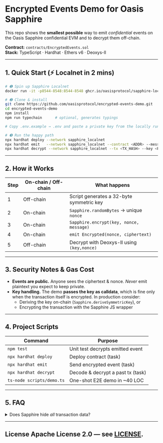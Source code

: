 # Encrypted Events Demo for Oasis Sapphire

This repo shows the **smallest possible** way to emit _confidential_ events on the Oasis Sapphire confidential EVM and to decrypt them off-chain.

**Contract:** `contracts/EncryptedEvents.sol`  
**Stack:** TypeScript · Hardhat · Ethers v6 · Deoxys-II

---

## 1. Quick Start (⚡ Localnet in 2 mins)

```bash
# ➊ Spin up Sapphire Localnet
docker run -it -p8544-8548:8544-8548 ghcr.io/oasisprotocol/sapphire-localnet

# ➋ Clone & install
git clone https://github.com/oasisprotocol/encrypted-events-demo.git
cd encrypted-events-demo
npm install
npm run typechain      # optional, generates typings

# Copy .env.example → .env and paste a private key from the locally running localnet

# ➌ Run the happy path
npx hardhat deploy --network sapphire_localnet
npx hardhat emit   --network sapphire_localnet --contract <ADDR> --message "Hello Sapphire 👋"
npx hardhat decrypt --network sapphire_localnet --tx <TX_HASH> --key <PRINTED_KEY>
```

---

## 2. How it Works

| Step | On-chain / Off-chain | What happens                               |
| ---- | -------------------- | ------------------------------------------ |
| 1    | Off-chain            | Script generates a 32-byte symmetric key   |
| 2    | On-chain             | `Sapphire.randomBytes` → unique `nonce`    |
| 3    | On-chain             | `Sapphire.encrypt(key, nonce, message)`    |
| 4    | On-chain             | `emit Encrypted(nonce, ciphertext)`        |
| 5    | Off-chain            | Decrypt with Deoxys-II using `(key,nonce)` |

---

## 3. Security Notes & Gas Cost

* **Events are public.** Anyone sees the ciphertext & nonce. *Never* emit plaintext you expect to keep private.
* **Key handling.** The demo **passes the key as calldata**, which is fine only when the transaction itself is encrypted. In production consider:
  * Deriving the key on-chain (`Sapphire.deriveSymmetricKey`), or
  * Encrypting the transaction with the Sapphire JS wrapper

---

## 4. Project Scripts

| Command                   | Purpose                           |
| ------------------------- | --------------------------------- |
| `npm test`                | Unit test decrypts emitted event  |
| `npx hardhat deploy`      | Deploy contract (task)            |
| `npx hardhat emit`        | Send encrypted event (task)       |
| `npx hardhat decrypt`     | Decode & decrypt a past tx (task) |
| `ts-node scripts/demo.ts` | One-shot E2E demo in ~40 LOC     |

---

## 5. FAQ

<details>
<summary>Does Sapphire hide <em>all</em> transaction data?</summary>

State and calldata can be fully encrypted, but **logs are intentionally public** so that off-chain indexers can work. This repo demonstrates encrypting the log payload.

</details>

---

## License Apache License 2.0 — see [LICENSE](LICENSE).
